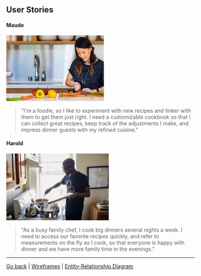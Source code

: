## User Stories

#### Maude
![Maude](maude.png)

>"I'm a foodie, so I like to experiment with new recipes and tinker with them to get them just right.  I need a customizable cookbook so that I can collect great recipes, keep track of the adjustments I make, and impress dinner guests with my refined cuisine."



#### Harold
![Harold](harold.png)

>"As a busy family chef, I cook big dinners several nights a week.  I need to access our favorite recipes quickly, and refer to measurements on the fly as I cook, so that everyone is happy with dinner and we have more family time in the evenings."

---

[Go back](readme.md)	\|	[Wireframes](wireframe.md)	\|	[Entity-Relationship Diagram](erd.md)